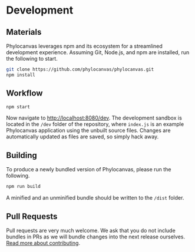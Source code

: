 # Development

## Materials
Phylocanvas leverages npm and its ecosystem for a streamlined development experience. Assuming Git, Node.js, and npm are installed, run the following to start.
```bash
git clone https://github.com/phylocanvas/phylocanvas.git
npm install
```

## Workflow
```bash
npm start
```
Now navigate to [http://localhost:8080/dev](http://localhost:8080/dev). The development sandbox is located in the `/dev` folder of the repository, where `index.js` is an example Phylocanvas application using the unbuilt source files. Changes are automatically updated as files are saved, so simply hack away.

## Building
To produce a newly bundled version of Phylocanvas, please run the following.
```bash
npm run build
```
A minified and an unminified bundle should be written to the `/dist` folder.

## Pull Requests
Pull requests are very much welcome. We ask that you do not include bundles in PRs as we will bundle changes into the next release ourselves. [Read more about contributing](https://github.com/phylocanvas/phylocanvas/blob/master/CONTRIBUTING.md).
